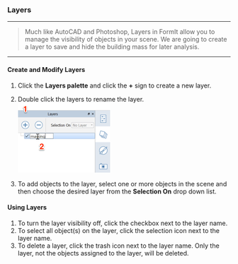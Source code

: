 ### Layers
---
> Much like AutoCAD and Photoshop, Layers in FormIt allow you to manage the visibility of objects in your scene. We are going to create a layer to save and hide the building mass for later analysis.

---

#### Create and Modify Layers
1. Click the **Layers palette** and click the **+** sign to create a new layer.

2. Double click the layers to rename the layer. <br>
    ![](./images/10c435cf-fcc2-4a4b-9135-094dea903da2.png)

3. To add objects to the layer, select one or more objects in the scene and then choose the desired layer from the **Selection On** drop down list. 


#### Using Layers
1. To turn the layer visibility off, click the checkbox next to the layer name. 
2. To select all object(s) on the layer, click the selection icon next to the layer name. 
3. To delete a layer, click the trash icon next to the layer name. Only the layer, not the objects assigned to the layer, will be deleted. 
